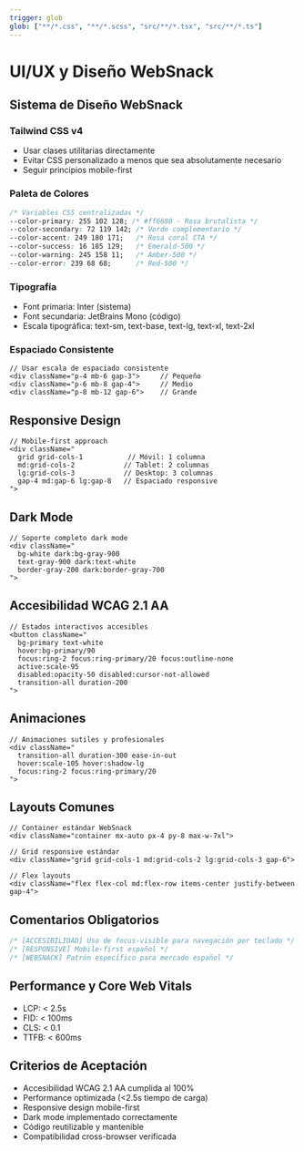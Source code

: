 ```yaml
---
trigger: glob
glob: ["**/*.css", "**/*.scss", "src/**/*.tsx", "src/**/*.ts"]
---
```


# UI/UX y Diseño WebSnack

## Sistema de Diseño WebSnack

### Tailwind CSS v4
- Usar clases utilitarias directamente
- Evitar CSS personalizado a menos que sea absolutamente necesario
- Seguir principios mobile-first

### Paleta de Colores
```css
/* Variables CSS centralizadas */
--color-primary: 255 102 128; /* #ff6680 - Rosa brutalista */
--color-secondary: 72 119 142; /* Verde complementario */
--color-accent: 249 180 171;   /* Rosa coral CTA */
--color-success: 16 185 129;   /* Emerald-500 */
--color-warning: 245 158 11;   /* Amber-500 */
--color-error: 239 68 68;      /* Red-500 */
```

### Tipografía
- Font primaria: Inter (sistema)
- Font secundaria: JetBrains Mono (código)
- Escala tipográfica: text-sm, text-base, text-lg, text-xl, text-2xl

### Espaciado Consistente
```tsx
// Usar escala de espaciado consistente
<div className="p-4 mb-6 gap-3">     // Pequeño
<div className="p-6 mb-8 gap-4">     // Medio  
<div className="p-8 mb-12 gap-6">    // Grande
```

## Responsive Design

```tsx
// Mobile-first approach
<div className="
  grid grid-cols-1           // Móvil: 1 columna
  md:grid-cols-2            // Tablet: 2 columnas
  lg:grid-cols-3            // Desktop: 3 columnas
  gap-4 md:gap-6 lg:gap-8   // Espaciado responsive
">
```

## Dark Mode

```tsx
// Soporte completo dark mode
<div className="
  bg-white dark:bg-gray-900
  text-gray-900 dark:text-white
  border-gray-200 dark:border-gray-700
">
```

## Accesibilidad WCAG 2.1 AA

```tsx
// Estados interactivos accesibles
<button className="
  bg-primary text-white
  hover:bg-primary/90
  focus:ring-2 focus:ring-primary/20 focus:outline-none
  active:scale-95
  disabled:opacity-50 disabled:cursor-not-allowed
  transition-all duration-200
">
```

## Animaciones

```tsx
// Animaciones sutiles y profesionales
<div className="
  transition-all duration-300 ease-in-out
  hover:scale-105 hover:shadow-lg
  focus:ring-2 focus:ring-primary/20
">
```

## Layouts Comunes

```tsx
// Container estándar WebSnack
<div className="container mx-auto px-4 py-8 max-w-7xl">

// Grid responsive estándar
<div className="grid grid-cols-1 md:grid-cols-2 lg:grid-cols-3 gap-6">

// Flex layouts
<div className="flex flex-col md:flex-row items-center justify-between gap-4">
```

## Comentarios Obligatorios

```css
/* [ACCESIBILIDAD] Uso de focus-visible para navegación por teclado */
/* [RESPONSIVE] Mobile-first español */
/* [WEBSNACK] Patrón específico para mercado español */
```

## Performance y Core Web Vitals
- LCP: < 2.5s
- FID: < 100ms  
- CLS: < 0.1
- TTFB: < 600ms

## Criterios de Aceptación
- Accesibilidad WCAG 2.1 AA cumplida al 100%
- Performance optimizada (<2.5s tiempo de carga)
- Responsive design mobile-first
- Dark mode implementado correctamente
- Código reutilizable y mantenible
- Compatibilidad cross-browser verificada